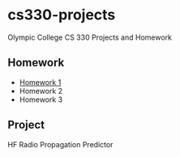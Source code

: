 # cs330-projects

Olympic College CS 330 Projects and Homework

## Homework

* [Homework 1](homework1)
* Homework 2
* Homework 3

## Project

HF Radio Propagation Predictor

